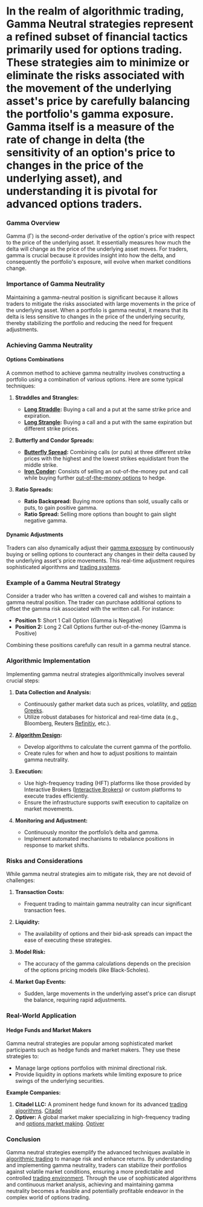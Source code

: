 # In the realm of algorithmic trading, Gamma Neutral strategies represent a refined subset of financial tactics primarily used for options trading. These strategies aim to minimize or eliminate the risks associated with the movement of the underlying asset's price by carefully balancing the portfolio's gamma exposure. Gamma itself is a measure of the rate of change in delta (the sensitivity of an option's price to changes in the price of the underlying asset), and understanding it is pivotal for advanced options traders.

### Gamma Overview
Gamma (Γ) is the second-order derivative of the option's price with respect to the price of the underlying asset. It essentially measures how much the delta will change as the price of the underlying asset moves. For traders, gamma is crucial because it provides insight into how the delta, and consequently the portfolio's exposure, will evolve when market conditions change.

### Importance of Gamma Neutrality
Maintaining a gamma-neutral position is significant because it allows traders to mitigate the risks associated with large movements in the price of the underlying asset. When a portfolio is gamma neutral, it means that its delta is less sensitive to changes in the price of the underlying security, thereby stabilizing the portfolio and reducing the need for frequent adjustments.

### Achieving Gamma Neutrality

#### Options Combinations
A common method to achieve gamma neutrality involves constructing a portfolio using a combination of various options. Here are some typical techniques:

1. **Straddles and Strangles:**
   - **[Long Straddle](../l/long_straddle.md):** Buying a call and a put at the same strike price and expiration.
   - **[Long Strangle](../l/long_strangle.md):** Buying a call and a put with the same expiration but different strike prices.

2. **Butterfly and Condor Spreads:**
   - **[Butterfly Spread](../b/butterfly_spread.md):** Combining calls (or puts) at three different strike prices with the highest and the lowest strikes equidistant from the middle strike.
   - **[Iron Condor](../i/iron_condor.md):** Consists of selling an out-of-the-money put and call while buying further [out-of-the-money options](../o/out-of-the-money_options.md) to hedge.

3. **Ratio Spreads:**
   - **Ratio Backspread:** Buying more options than sold, usually calls or puts, to gain positive gamma.
   - **Ratio Spread:** Selling more options than bought to gain slight negative gamma.

#### Dynamic Adjustments
Traders can also dynamically adjust their [gamma exposure](../g/gamma_exposure.md) by continuously buying or selling options to counteract any changes in their delta caused by the underlying asset's price movements. This real-time adjustment requires sophisticated algorithms and [trading systems](../t/trading_systems.md).

### Example of a Gamma Neutral Strategy
Consider a trader who has written a covered call and wishes to maintain a gamma neutral position. The trader can purchase additional options to offset the gamma risk associated with the written call. For instance:

- **Position 1:** Short 1 Call Option (Gamma is Negative)
- **Position 2:** Long 2 Call Options further out-of-the-money (Gamma is Positive)

Combining these positions carefully can result in a gamma neutral stance.

### Algorithmic Implementation
Implementing gamma neutral strategies algorithmically involves several crucial steps:

1. **Data Collection and Analysis:** 
   - Continuously gather market data such as prices, volatility, and [option Greeks](../o/option_greeks.md).
   - Utilize robust databases for historical and real-time data (e.g., Bloomberg, Reuters [Refinitiv](https://www.refinitiv.com/), etc.).

2. **[Algorithm Design](../a/algorithm_design.md):**
   - Develop algorithms to calculate the current gamma of the portfolio.
   - Create rules for when and how to adjust positions to maintain gamma neutrality.

3. **Execution:**
   - Use high-frequency trading (HFT) platforms like those provided by Interactive Brokers ([Interactive Brokers](https://www.interactivebrokers.com/)) or custom platforms to execute trades efficiently.
   - Ensure the infrastructure supports swift execution to capitalize on market movements.

4. **Monitoring and Adjustment:**
   - Continuously monitor the portfolio’s delta and gamma.
   - Implement automated mechanisms to rebalance positions in response to market shifts.

### Risks and Considerations
While gamma neutral strategies aim to mitigate risk, they are not devoid of challenges:

1. **Transaction Costs:**
   - Frequent trading to maintain gamma neutrality can incur significant transaction fees.
   
2. **Liquidity:**
   - The availability of options and their bid-ask spreads can impact the ease of executing these strategies.

3. **Model Risk:**
   - The accuracy of the gamma calculations depends on the precision of the options pricing models (like Black-Scholes).

4. **Market Gap Events:**
   - Sudden, large movements in the underlying asset's price can disrupt the balance, requiring rapid adjustments.

### Real-World Application
#### Hedge Funds and Market Makers
Gamma neutral strategies are popular among sophisticated market participants such as hedge funds and market makers. They use these strategies to:

- Manage large options portfolios with minimal directional risk.
- Provide liquidity in options markets while limiting exposure to price swings of the underlying securities.

**Example Companies:**
1. **Citadel LLC:** A prominent hedge fund known for its advanced [trading algorithms](../t/trading_algorithms.md). [Citadel](https://www.citadel.com/)
2. **Optiver:** A global market maker specializing in high-frequency trading and [options market making](../o/options_market_making.md). [Optiver](https://www.optiver.com/)

### Conclusion
Gamma neutral strategies exemplify the advanced techniques available in [algorithmic trading](../a/algorithmic_trading.md) to manage risk and enhance returns. By understanding and implementing gamma neutrality, traders can stabilize their portfolios against volatile market conditions, ensuring a more predictable and controlled [trading environment](../t/trading_environment.md). Through the use of sophisticated algorithms and continuous market analysis, achieving and maintaining gamma neutrality becomes a feasible and potentially profitable endeavor in the complex world of options trading.
